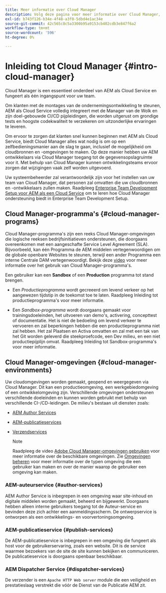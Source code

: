 ```yaml
---
title: Meer informatie over Cloud Manager
description: Volg deze pagina voor meer informatie over Cloud Manager, Cloud Manager-programma's en omgevingen.
exl-id: b743f126-b34e-4f48-a3f0-5dbd4e1ac34e
source-git-commit: 42c565c8c5a3300b95a9153cb402cdb3e847f6a2
workflow-type: tm+mt
source-wordcount: '596'
ht-degree: 0%

---
```


# Inleiding tot Cloud Manager {#intro-cloud-manager}

Cloud Manager is een essentieel onderdeel van AEM als Cloud Service en fungeert als één ingangspunt voor uw team.

Om klanten met de montages van de ondernemingsontwikkeling te steunen, AEM als Cloud Service volledig integreert met de Manager van de Wolk en zijn doel-gebouwde CI/CD pijpleidingen, die worden uitgerust om grondige tests en hoogste codekwaliteit te verzekeren om uitzonderlijke ervaringen te leveren.

Om ervoor te zorgen dat klanten snel kunnen beginnen met AEM als Cloud Service, biedt Cloud Manager alles wat nodig is om op een zelfbedieningsmanier aan de slag te gaan, inclusief de mogelijkheid om cloudbronnen en -omgevingen te maken. Op deze manier hebben uw AEM ontwikkelaars via Cloud Manager toegang tot de gegevensopslagruimte voor it. Met behulp van Cloud Manager kunnen ontwikkelingsteams ervoor zorgen dat wijzigingen vaak zelf worden uitgevoerd.

Uw systeembeheerder zal verantwoordelijk zijn voor het instellen van uw team van Cloud Manager, dat personen zal omvatten die uw cloudbronnen en -ontwikkelaars zullen maken. Raadpleeg [Enterprise Team Development Setup voor AEM als een Cloud Service](/help/implementing/cloud-manager/enterprise-team-dev-setup.md) om te leren hoe Cloud Manager ondersteuning biedt in Enterprise Team Development Setup.

## Cloud Manager-programma&#39;s {#cloud-manager-programs}

Cloud Manager-programma&#39;s zijn een reeks Cloud Manager-omgevingen die logische reeksen bedrijfsinitiatieven ondersteunen, die doorgaans overeenkomen met een aangeschafte Service Level Agreement (SLA). Bijvoorbeeld, kan één Programma de AEM middelen vertegenwoordigen om de globale openbare Websites te steunen, terwijl een ander Programma een interne Centrale DAM vertegenwoordigt. Bekijk deze [video](https://experienceleague.adobe.com/docs/experience-manager-learn/cloud-service/cloud-manager/programs.html?lang=en) voor meer informatie over het gebruik van Cloud Manager-programma&#39;s.

Een gebruiker kan een **Sandbox** of een **Production** programma tot stand brengen.

* Een *Productieprogramma* wordt gecreeerd om levend verkeer op het aangewezen tijdstip in de toekomst toe te laten.
Raadpleeg Inleiding tot productieprogramma&#39;s voor meer informatie.

* Een *Sandbox-programma* wordt doorgaans gemaakt voor trainingsdoeleinden, het uitvoeren van demo&#39;s, activering, concepttest of documentatie. Het is niet de bedoeling om levend verkeer te vervoeren en zal beperkingen hebben die een productieprogramma niet zal hebben. Het zal Plaatsen en Activa omvatten en zal met een tak van het Git worden geleverd die steekproefcode, een Dev milieu, en een niet productiepijplijn omvat.
Raadpleeg Inleiding tot Sandbox-programma&#39;s voor meer informatie.

## Cloud Manager-omgevingen {#cloud-manager-environments}

Uw cloudomgevingen worden gemaakt, geopend en weergegeven via Cloud Manager. Dit kan een productieomgeving, een werkgebiedomgeving of een ontwikkelomgeving zijn. Verschillende omgevingen ondersteunen verschillende doeleinden en kunnen worden gebruikt met behulp van verschillende CI-/CD-leidingen. De milieu&#39;s bestaan uit diensten zoals:

* [AEM Author Services](#author-services)
* [AEM-publicatieservices](#publish-services)
* [Verzendservices](#dispatcher-services)

   >[!NOTE]
   > Raadpleeg de video [Adobe Cloud Manager-omgevingen gebruiken](https://experienceleague.adobe.com/docs/experience-manager-learn/cloud-service/cloud-manager/environments.html?lang=en#cloud-manager) voor meer informatie over de beschikbare omgevingen. Zie [Omgevingen beheren](https://experienceleague.adobe.com/docs/experience-manager-cloud-service/implementing/using-cloud-manager/manage-environments.html?lang=en) voor meer informatie over de typen omgeving die een gebruiker kan maken en over de manier waarop de gebruiker een omgeving kan maken.

### AEM-auteurservice {#author-services}

AEM Author Service is inbegrepen in een omgeving waar site-inhoud en digitale middelen worden gemaakt, beheerd en bijgewerkt. Doorgaans hebben alleen interne gebruikers toegang tot de Auteur-service en bevinden deze zich achter een aanmeldingsscherm. De ontwerpservice is ontworpen als een ontwikkelings- en voorvertoningsomgeving.

### AEM-publicatieservice {#publish-services}

De AEM-publicatieservice is inbegrepen in een omgeving die fungeert als host voor de gebruikerservaring, zoals een website. Dit is de service waarmee bezoekers van de site de site kunnen bekijken en communiceren. De publicatieservice is doorgaans openbaar beschikbaar.

### AEM Dispatcher Service {#dispatcher-services}

De verzender is een `Apache HTTP Web server` module die een veiligheid en prestatieslaag verstrekt die vóór de Dienst van de Publicatie AEM zit.
